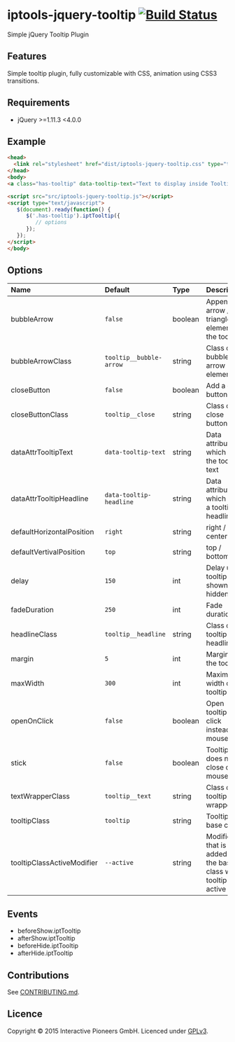 # iptools-jquery-tooltip [![Build Status](http://img.shields.io/travis/interactive-pioneers/iptools-jquery-tooltip.svg)](https://travis-ci.org/interactive-pioneers/iptools-jquery-tooltip)

Simple jQuery Tooltip Plugin

## Features

Simple tooltip plugin, fully customizable with CSS, animation using CSS3 transitions.

## Requirements

- jQuery >=1.11.3 <4.0.0

## Example

```html
<head>
  <link rel="stylesheet" href="dist/iptools-jquery-tooltip.css" type="text/css">
</head>
<body>
<a class="has-tooltip" data-tooltip-text="Text to display inside Tooltip" data-tooltip-headline="A headline">Open Tooltip</a>

<script src="src/iptools-jquery-tooltip.js"></script>
<script type="text/javascript">
   $(document).ready(function() {
      $('.has-tooltip').iptTooltip({
         // options
      });
   });
</script>
</body>
```

## Options

Name                      | Default                      | Type    | Description
:-------------------------|:-----------------------------|:--------|:-----------
bubbleArrow               | `false`                      | boolean | Append an arrow / triangle element to the tooltip
bubbleArrowClass          | `tooltip__bubble-arrow`      | string  | Class of the bubble arrow element
closeButton               | `false`                      | boolean | Add a close button
closeButtonClass          | `tooltip__close`             | string  | Class of the close button
dataAttrTooltipText       | `data-tooltip-text`          | string  | Data attribute which holds the tooltip text
dataAttrTooltipHeadline   | `data-tooltip-headline`      | string  | Data attribute which holds a tooltip headline
defaultHorizontalPosition | `right`                      | string  | right / center / left
defaultVertivalPosition   | `top`                        | string  | top / bottom
delay                     | `150`                        | int     | Delay until tooltip is shown / hidden
fadeDuration              | `250`                        | int     | Fade duration
headlineClass             | `tooltip__headline`          | string  | Class of the tooltip headline
margin                    | `5`                          | int     | Margin of the tooltip
maxWidth                  | `300`                        | int     | Maximum width of the tooltip
openOnClick               | `false`                      | boolean | Open tooltip on click instead of mouseenter
stick                     | `false`                      | boolean | Tooltip does not close on mouseleave
textWrapperClass          | `tooltip__text`              | string  | Class of the tooltip text wrapper
tooltipClass              | `tooltip`                    | string  | Tooltip base class
tooltipClassActiveModifier| `--active`                   | string  | Modifier that is added to the base class when tooltip is active

## Events

- beforeShow.iptTooltip
- afterShow.iptTooltip
- beforeHide.iptTooltip
- afterHide.iptTooltip

## Contributions

See [CONTRIBUTING.md](CONTRIBUTING.md).

## Licence
Copyright © 2015 Interactive Pioneers GmbH. Licenced under [GPLv3](LICENSE).
